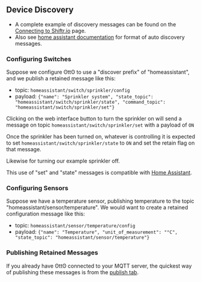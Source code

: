 ## Device Discovery

* A complete example of discovery messages can be found on the [Connecting to Shiftr.io](/docs/shiftr/) page.
* Also see [home assistant documentation](https://www.home-assistant.io/docs/mqtt/discovery/) for format of auto discovery messages.

### Configuring Switches

Suppose we configure ʘttʘ to use a "discover prefix" of "homeassistant", and we publish a retained message like this:

* topic: `homeassistant/switch/sprinkler/config`
* payload: `{"name": "Sprinkler system", "state_topic": "homeassistant/switch/sprinkler/state", "command_topic": "homeassistant/switch/sprinkler/set"}`

Clicking on the web interface button to turn the sprinkler on will send a message on topic `homeassistant/switch/sprinkler/set` with a payload of `ON`

Once the sprinkler has been turned on, whatever is controlling it is expected to set `homeassistant/switch/sprinkler/state` to `ON` and set the retain flag on that message.

Likewise for turning our example sprinkler off.

This use of "set" and "state" messages is compatible with [Home Assistant](https://www.home-assistant.io/components/switch.mqtt/).

### Configuring Sensors

Suppose we have a temperature sensor, publishing temperature to the topic "homeassistant/sensor/temperature". We would want to create a retained configuration message like this:

* topic: `homeassistant/sensor/temperature/config`
* payload: `{"name": "Temperature", "unit_of_measurement": "°C", "state_topic": "homeassistant/sensor/temperature"}`

### Publishing Retained Messages

If you already have ʘttʘ connected to your MQTT server, the quickest way of publishing these messages is from the [publish tab](/publish).
